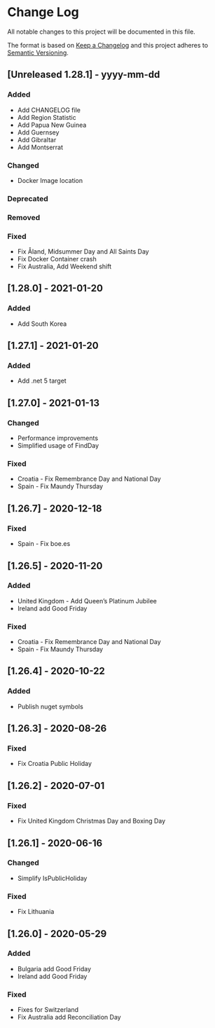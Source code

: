 # Change Log
All notable changes to this project will be documented in this file.
 
The format is based on [Keep a Changelog](http://keepachangelog.com/)
and this project adheres to [Semantic Versioning](http://semver.org/).
 
## [Unreleased 1.28.1] - yyyy-mm-dd
 
### Added
- Add CHANGELOG file
- Add Region Statistic
- Add Papua New Guinea
- Add Guernsey
- Add Gibraltar
- Add Montserrat
### Changed
- Docker Image location
### Deprecated
### Removed
### Fixed
- Fix Åland, Midsummer Day and All Saints Day
- Fix Docker Container crash
- Fix Australia, Add Weekend shift
## [1.28.0] - 2021-01-20

### Added

- Add South Korea

## [1.27.1] - 2021-01-20

### Added

- Add .net 5 target

## [1.27.0] - 2021-01-13

### Changed

- Performance improvements
- Simplified usage of FindDay

### Fixed

- Croatia - Fix Remembrance Day and National Day
- Spain - Fix Maundy Thursday

## [1.26.7] - 2020-12-18

### Fixed

- Spain - Fix boe.es

## [1.26.5] - 2020-11-20

### Added

- United Kingdom - Add Queen’s Platinum Jubilee
- Ireland add Good Friday

### Fixed

- Croatia - Fix Remembrance Day and National Day
- Spain - Fix Maundy Thursday

## [1.26.4] - 2020-10-22

### Added

- Publish nuget symbols

## [1.26.3] - 2020-08-26

### Fixed

- Fix Croatia Public Holiday

## [1.26.2] - 2020-07-01

### Fixed

- Fix United Kingdom Christmas Day and Boxing Day

## [1.26.1] - 2020-06-16

### Changed

- Simplify IsPublicHoliday

### Fixed

- Fix Lithuania

## [1.26.0] - 2020-05-29

### Added

- Bulgaria add Good Friday
- Ireland add Good Friday

### Fixed

- Fixes for Switzerland
- Fix Australia add Reconciliation Day

